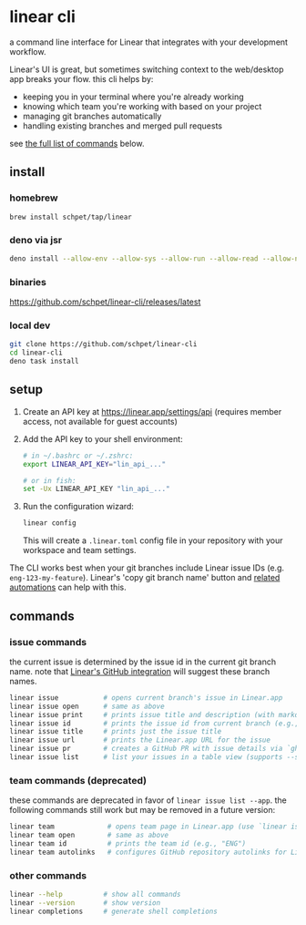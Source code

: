 # linear cli

a command line interface for Linear that integrates with your development workflow.

Linear's UI is great, but sometimes switching context to the web/desktop app breaks your flow. this cli helps by:

- keeping you in your terminal where you're already working
- knowing which team you're working with based on your project
- managing git branches automatically
- handling existing branches and merged pull requests

see [the full list of commands](#commands) below.

## install

### homebrew

```
brew install schpet/tap/linear
```

### deno via jsr

```bash
deno install --allow-env --allow-sys --allow-run --allow-read --allow-net -g -n linear jsr:@schpet/linear-cli
```

### binaries

https://github.com/schpet/linear-cli/releases/latest

### local dev

```bash
git clone https://github.com/schpet/linear-cli
cd linear-cli
deno task install
```

## setup

1. Create an API key at https://linear.app/settings/api (requires member access, not available for guest accounts)

2. Add the API key to your shell environment:

   ```sh
   # in ~/.bashrc or ~/.zshrc:
   export LINEAR_API_KEY="lin_api_..."
   
   # or in fish:
   set -Ux LINEAR_API_KEY "lin_api_..."
   ```

3. Run the configuration wizard:

   ```sh
   linear config
   ```

   This will create a `.linear.toml` config file in your repository with your workspace and team settings.

The CLI works best when your git branches include Linear issue IDs (e.g. `eng-123-my-feature`). Linear's 'copy git branch name' button and [related automations](https://linear.app/docs/account-preferences#git-related-automations) can help with this.

## commands

### issue commands

the current issue is determined by the issue id in the current git branch name.
note that [Linear's GitHub integration](https://linear.app/docs/github#branch-format) will suggest these branch names.

```bash
linear issue           # opens current branch's issue in Linear.app
linear issue open      # same as above
linear issue print     # prints issue title and description (with markdown formatting)
linear issue id        # prints the issue id from current branch (e.g., "ENG-123")
linear issue title     # prints just the issue title
linear issue url       # prints the Linear.app URL for the issue
linear issue pr        # creates a GitHub PR with issue details via `gh pr create`
linear issue list      # list your issues in a table view (supports --sort and --state)
```

### team commands (deprecated)

these commands are deprecated in favor of `linear issue list --app`. the following commands still work but may be removed in a future version:

```bash
linear team             # opens team page in Linear.app (use `linear issue list --app` instead)
linear team open        # same as above
linear team id          # prints the team id (e.g., "ENG")
linear team autolinks   # configures GitHub repository autolinks for Linear issues
```

### other commands

```bash
linear --help          # show all commands
linear --version       # show version
linear completions     # generate shell completions
```

